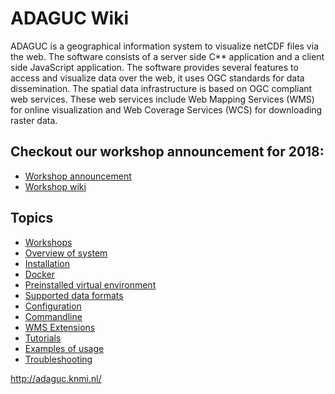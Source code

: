 ADAGUC Wiki
===========

ADAGUC is a geographical information system to visualize netCDF files
via the web. The software consists of a server side C** application and
a client side JavaScript application. The software provides several
features to access and visualize data over the web, it uses OGC
standards for data dissemination. The spatial data infrastructure is
based on OGC compliant web services. These web services include Web
Mapping Services (WMS) for online visualization and Web Coverage
Services (WCS) for downloading raster data.

Checkout our workshop announcement for 2018:
--------------------------------------------

-   [Workshop announcement](https://dev.knmi.nl/attachments/download/8071/ADAGUC\_workshop\_2018\_21till23-November.pdf)
-   [Workshop wiki](https://dev.knmi.nl/projects/adagucserver/wiki/Workshop\_2018)

Topics
------

-   [Workshops](Workshops.md)
-   [Overview of system](Overview.md)
-   [Installation](Installation.md)
-   [Docker](Docker.md)
-   [Preinstalled virtual environment](Preinstalled.md)
-   [Supported data formats](Supported.md)
-   [Configuration](Configuration.md)
-   [Commandline](Commandline.md)
-   [WMS Extensions](WMS.md)
-   [Tutorials](Tutorials.md)
-   [Examples of usage](Examples.md)
-   [Troubleshooting](Troubleshooting.md)

http://adaguc.knmi.nl/
